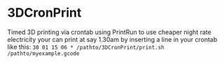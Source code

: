 # 3DCronPrint
Timed 3D printing via crontab using PrintRun
to use cheaper night rate electricity your can print at say 1.30am 
by inserting a line in your crontab like this:
`30 01 15 06 * /pathto/3DCronPrint/print.sh /pathto/myexample.gcode`
